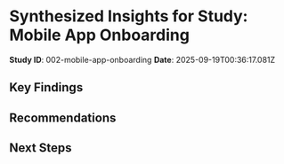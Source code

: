# Synthesized Insights for Study: Mobile App Onboarding

**Study ID**: 002-mobile-app-onboarding
**Date**: 2025-09-19T00:36:17.081Z

## Key Findings
<!-- Add your key findings here -->

## Recommendations
<!-- Add recommendations here -->

## Next Steps
<!-- Add next steps here -->

